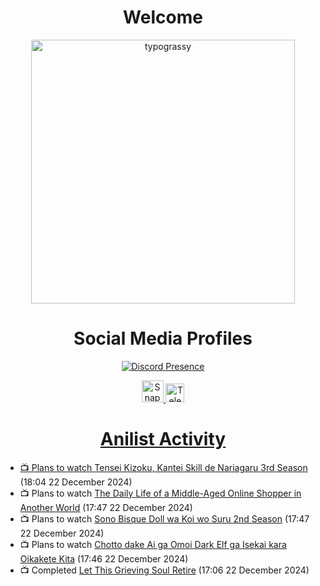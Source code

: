 <div align="center">

# Welcome
<a href="https://github.com/kawarimidoll/typograssy">
    <img alt="typograssy" src="https://typograssy.deno.dev/api?text=%E3%82%88%E3%81%86%E3%81%93%E3%81%9D%E3%81%BF%E3%81%AA%E3%81%95%E3%82%93%20-%20Sheby--&&l0=none&l1=82d9d0&l2=027353&l3=038c4c&l4=01402e&bg=none&frame=none&speed=100&comment=" width="421.99">
</a>

</div>

<div align="center">

# Social Media Profiles

[![Discord Presence](https://lanyard.cnrad.dev/api/612532963938271232)](https://discord.com/users/612532963938271232)


<a href="https://www.snapchat.com/add/a.sheby" title="Snapchat Profile">
    <img src="https://www.freepnglogos.com/uploads/snapchat-logo-png-0.png" width="35" alt="Snapchat Logo" />


<a href="https://t.me/ASheby" title="Telegram Profile">
    <img src="https://www.freepnglogos.com/uploads/telegram-logo-png-0.png" width="30" alt="Telegram Logo" />


</div>

<div align="center">

# Anilist Activity

</div>

<!-- ANILIST_ACTIVITY:start -->

-   📺 Plans to watch [Tensei Kizoku, Kantei Skill de Nariagaru 3rd Season](https://anilist.co/anime/185756) (18:04 22 December 2024)
-   📺 Plans to watch [The Daily Life of a Middle-Aged Online Shopper in Another World](https://anilist.co/anime/180292) (17:47 22 December 2024)
-   📺 Plans to watch [Sono Bisque Doll wa Koi wo Suru 2nd Season](https://anilist.co/anime/154768) (17:47 22 December 2024)
-   📺 Plans to watch [Chotto dake Ai ga Omoi Dark Elf ga Isekai kara Oikakete Kita](https://anilist.co/anime/180829) (17:46 22 December 2024)
-   📺 Completed [Let This Grieving Soul Retire](https://anilist.co/anime/175019) (17:06 22 December 2024)

<!-- ANILIST_ACTIVITY:end -->
